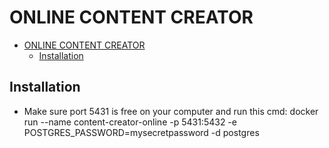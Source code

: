 # ONLINE CONTENT CREATOR

- [ONLINE CONTENT CREATOR](#online-content-creator)
  - [Installation](#installation)

## Installation
- Make sure port 5431 is free on your computer and run this cmd: 
  docker run --name content-creator-online -p 5431:5432 -e POSTGRES_PASSWORD=mysecretpassword -d postgres